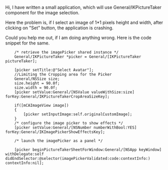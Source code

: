 Hi,
I have written a small application, which will use General/IKPictureTaker component for the image selection.

Here the  problem is, if I select an image of 1*1 pixels height and width, after clicking on "Set" button, the application is crashing.

Could you help me out, if I am doing anything wrong. Here is the code snippet for the same.


		/* retrieve the imagePicker shared instance */
		General/IKPictureTaker *picker = General/[IKPictureTaker pictureTaker];
		
		[picker setTitle:@"Select Avatar"];
		//Limiting the Cropping area for the Picker
		General/NSSize size;
		size.height = 90.0f;
		size.width = 90.0f;
		[picker setValue:General/[NSValue valueWithSize:size] forKey:General/IKPictureTakerCropAreaSizeKey];
 
		if([mCAImageView image])
		{
			[picker setInputImage:self.originalCustomImage];
		}
		/* configure the image picker to show effects */
		[picker setValue:General/[NSNumber numberWithBool:YES] forKey:General/IKImagePickerShowEffectsKey];
		
		/* launch the imagePicker as a panel */
		
		[picker beginPictureTakerSheetForWindow:General/[NSApp keyWindow] withDelegate:self didEndSelector:@selector(imagePickerValidated:code:contextInfo:) contextInfo:nil];